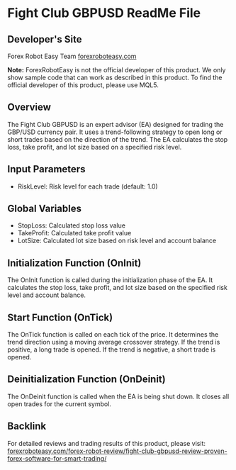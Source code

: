 # Fight Club GBPUSD ReadMe File

## Developer's Site
Forex Robot Easy Team
[forexroboteasy.com](https://forexroboteasy.com/forex-robot-review/fight-club-gbpusd-review-proven-forex-software-for-smart-trading/)

**Note:** ForexRobotEasy is not the official developer of this product. We only show sample code that can work as described in this product. To find the official developer of this product, please use MQL5.

## Overview
The Fight Club GBPUSD is an expert advisor (EA) designed for trading the GBP/USD currency pair. It uses a trend-following strategy to open long or short trades based on the direction of the trend. The EA calculates the stop loss, take profit, and lot size based on a specified risk level.

## Input Parameters
- RiskLevel: Risk level for each trade (default: 1.0)

## Global Variables
- StopLoss: Calculated stop loss value
- TakeProfit: Calculated take profit value
- LotSize: Calculated lot size based on risk level and account balance

## Initialization Function (OnInit)
The OnInit function is called during the initialization phase of the EA. It calculates the stop loss, take profit, and lot size based on the specified risk level and account balance.

## Start Function (OnTick)
The OnTick function is called on each tick of the price. It determines the trend direction using a moving average crossover strategy. If the trend is positive, a long trade is opened. If the trend is negative, a short trade is opened.

## Deinitialization Function (OnDeinit)
The OnDeinit function is called when the EA is being shut down. It closes all open trades for the current symbol.

## Backlink
For detailed reviews and trading results of this product, please visit:
[forexroboteasy.com/forex-robot-review/fight-club-gbpusd-review-proven-forex-software-for-smart-trading/](https://forexroboteasy.com/forex-robot-review/fight-club-gbpusd-review-proven-forex-software-for-smart-trading/)
